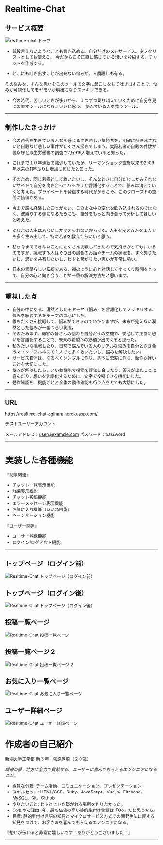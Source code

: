 # Realtime-Chat

## サービス概要

![realtime-chat トップ](https://i.gyazo.com/b5928aadb6e25d806939714f13c6aada.png)

- 普段言えないようなことも書き込める、自分だけのメモサービス。タスクリストとしても使える。
今だからこそ正直に感じている想いを投稿する、チャットを作成する。

- どこにも吐き出すことが出来ない悩みが、人間誰しも有る。

その悩みを、そんな思いをこのツールで文字に起こしをして吐き出すことで、悩みが可視化してモヤモヤが明確になりスッキリできる。

- 今の時代、苦しいときが多いから、１つずつ乗り越えていくために自分を見つめ直すツールになるといいと思う。
悩んでいる人を救うツール。

***

## 制作したきっかけ

- 今の時代を生きている人なら感じる生き苦しい気持ちを、明確に吐き出さないと自殺など悲しい事件がたくさん起きてしまう。実際若者の自殺の件数が警察庁と厚生労働省の調査で2万919人増えていると知った。

- これまで１０年連続で減少していたが、リーマンショック直後以来の2009年以来の11年ぶりに増加に転じたと知った。

- そのため、同じ若者として救いたいし、そんなときに自分だけしかみられないサイトで自分を向き合ってハッキリと言語化することで、悩みは消えていくと考えた。プライベートを発信する時代がからこそ、このクローズドの空間に価値がある。

- 今まで誰も経験したことがない、このよな中の変化を飲み込まれるのではなく、波乗りする側になるためにも、自分をもっと向き合って分析してほしいと考えた。

- あなたの人生はあなたしか変えられないからです。人生を変える人を１人でも多く生み出して、特に若者を救えたらいいと思う。

- 私も今までできないことにたくさん挑戦してきたので気持ちがとてもわかるのですが、挑戦する人はその日の試合のお話やチームの状況を、すぐ知りたいし、思いを共有したいし、ヒトと繋がりたい思いが非常に強い。

- 日本の素晴らしい伝統である、禅のように心と対話してゆっくり時間をとって、自分の心と向き合うことが一番の解決方法だと思います。

***
## 重視した点
- 自分の中にある、漠然としたモヤモヤ（悩み）を言語化してスッキリする、悩みを解決するをテーマの中心にした。
- 僕もたくさん挑戦して、悩みができるのでわかりますが、未来が見えない漠然とした悩みが一番つらい状態。
- そのためまず、顧客の皆さんの悩みを自分だけの空間で、安心して正直に想いを言語化することで、未来の希望への筋道が出てくると思った。
- 私みたいな挑戦したり、日常で悩んでいる人のリアルな悩みを自分と向き合うマインドフルネスで１人でも多く救いたいし、悩みを解決したい。
- サービス自体は、なるべくシンプルに作り、基本に忠実に作り、動作が軽いことを大切にした。
- 悩みが解決したら、いいね機能で投稿を評価し合ったり、答えが出たことに喜んだり、想いを言語化するために、文字で投稿できる機能にした。
- 動作確認を、機能ごとと全体の動作確認も行う点をとても大切にした。

***
## URL
https://realtime-chat-ogihara.herokuapp.com/

テストユーザーアカウント

メールアドレス：user@example.com
パスワード：password

***

# 実装した各種機能

『記事関連』
- チャット一覧表示機能
- 詳細表示機能
- チャット投稿機能
- エラーメッセージ表示機能
- お気に入り機能（いいね機能）
- ヘージネーション機能

『ユーザー関連』
- ユーサー登録機能
- ロクイン/ログアウト機能
***

## トップページ（ログイン前）
![Realtime-Chat トップページ（ログイン前）](https://i.gyazo.com/ca117e9c6db8f6ca8e7cb9510b312ac0.png)

## トップページ（ログイン後）
![Realtime-Chat トップページ（ログイン後）](https://i.gyazo.com/80f37f38c83e64edb02c7dd06be277ae.png)

## 投稿一覧ページ
![Realtime-Chat 投稿一覧ページ](https://i.gyazo.com/b5928aadb6e25d806939714f13c6aada.png)

## 投稿一覧ページ 2
![Realtime-Chat 投稿一覧ページ 2](https://i.gyazo.com/36eb92259ebc70cba0246ea81c18c3b2.png)

## お気に入り一覧ページ
![Realtime-Chat お気に入り一覧ページ](https://i.gyazo.com/d2cdba55714a462bca2cec46a2de3a15.png)

## ユーザー詳細ページ
![Realtime-Chat ユーザー詳細ページ](https://i.gyazo.com/4892c87ec45aeda67e5c094ba4174a03.png)


# 作成者の自己紹介

新潟大学工学部 新３年　荻原朝飛（２０歳）

*将来の夢 : 地方に全力で貢献する、ユーザーに喜んでもらえるエンジニアになること。*

- 得意な分野: 
チーム活動、コミュニケーション、プレゼンテーション
- スキルセット: 
HTML/CSS、Ruby、JavaScript、Vue.js、Firebase、MySQL、Git、GitHub
- やりたいこと: 
ヒトとヒトが繋がれる場所を作りたかった。
- Goをやる理由: 
今、最も価値の高い静的型付け言語は「Go」だと思うから。
- 目標: 
静的型付け言語の知見とマイクロサービス方式での開発手法に関する知見をつけて、お客さまを喜んでもらえるエンジニアになる。

『想いが伝わると非常に嬉しいです！ありがとうございました！』

***

